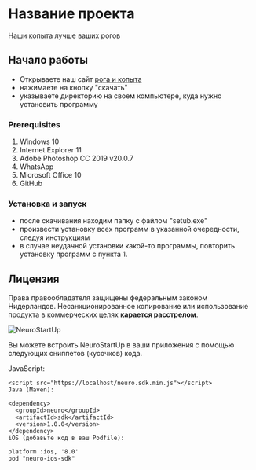 # Название проекта
Наши копыта лучше ваших рогов
## Начало работы
* Открываете наш сайт [рога и копыта](https://roga_i_kopita)
* нажимаете на кнопку "скачать"
* указываете директорию на своем компьютере, куда нужно установить программу
### Prerequisites
1. Windows 10
1. Internet Explorer 11
1. Adobe Photoshop CC 2019 v20.0.7 
1. WhatsApp
1. Microsoft Office 10
1. GitHub
### Установка и запуск
- после скачивания находим папку с файлом "setub.exe"
- произвести установку всех программ в указанной очередности, следуя инструкциям
- в случае неудачной установки какой-то программы, повторить установку программ с пункта 1.
## Лицензия
Права правообладателя защищены федеральным законом Нидерландов. Несанкционированное копирование или использование продукта в коммерческих целях **карается расстрелом**.


![NeuroStartUp](https://camo.githubusercontent.com/c6727c717cad1e4820481abb87524f90782445c5/68747470733a2f2f692e696d6775722e636f6d2f495a4f525769492e706e67)

Вы можете встроить NeuroStartUp в ваши приложения с помощью следующих сниппетов (кусочков) кода.

JavaScript:
```
<script src="https://localhost/neuro.sdk.min.js"></script>
Java (Maven):

<dependency>
  <groupId>neuro</groupId>
  <artifactId>sdk</artifactId>
  <version>1.0.0</version>
</dependency>
iOS (добавьте код в ваш Podfile):

platform :ios, '8.0'
pod "neuro-ios-sdk"
```